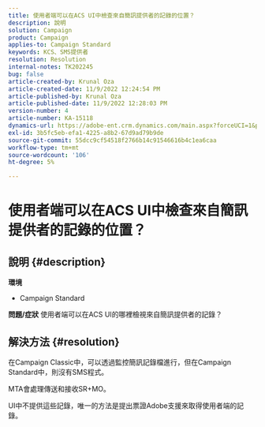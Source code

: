 ```yaml
---
title: 使用者端可以在ACS UI中檢查來自簡訊提供者的記錄的位置？
description: 說明
solution: Campaign
product: Campaign
applies-to: Campaign Standard
keywords: KCS、SMS提供者
resolution: Resolution
internal-notes: TK202245
bug: false
article-created-by: Krunal Oza
article-created-date: 11/9/2022 12:24:54 PM
article-published-by: Krunal Oza
article-published-date: 11/9/2022 12:28:03 PM
version-number: 4
article-number: KA-15118
dynamics-url: https://adobe-ent.crm.dynamics.com/main.aspx?forceUCI=1&pagetype=entityrecord&etn=knowledgearticle&id=54638f7f-2960-ed11-9562-6045bd0067ea
exl-id: 3b5fc5eb-efa1-4225-a8b2-67d9ad79b9de
source-git-commit: 55dcc9cf54518f2766b14c91546616b4c1ea6caa
workflow-type: tm+mt
source-wordcount: '106'
ht-degree: 5%

---
```


# 使用者端可以在ACS UI中檢查來自簡訊提供者的記錄的位置？

## 說明 {#description}

<b>環境</b>
- Campaign Standard



<b>問題/症狀</b>
使用者端可以在ACS UI的哪裡檢視來自簡訊提供者的記錄？


## 解決方法 {#resolution}


在Campaign Classic中，可以透過監控簡訊記錄檔進行，但在Campaign Standard中，則沒有SMS程式。

MTA會處理傳送和接收SR+MO。

UI中不提供這些記錄，唯一的方法是提出票證Adobe支援來取得使用者端的記錄。

